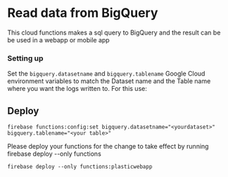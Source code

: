 # Read data from BigQuery
This cloud functions makes a sql query to BigQuery and the result can be be used in a webapp or mobile app 

### Setting up

Set the `bigquery.datasetname` and `bigquery.tablename` Google Cloud environment variables to match the Dataset name and the Table name where you want the logs written to. For this use:

## Deploy

`firebase functions:config:set bigquery.datasetname="<yourdataset>" bigquery.tablename="<your table>"`

Please deploy your functions for the change to take effect by running firebase deploy --only functions

`firebase deploy --only functions:plasticwebapp`